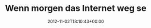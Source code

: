 ---
retweeted: false
source: <a href="http://twitter.com" rel="nofollow">Twitter Web Client</a>
entities:
  hashtags: []
  symbols: []
  user_mentions:
  - name: "@plom@fedi.plomlompom.com"
    screen_name: plomlompom
    indices:
    - '58'
    - '69'
    id_str: '7941582'
    id: '7941582'
  urls:
  - url: http://t.co/HvJZy7RE
    expanded_url: http://www.plomlompom.de/PlomWiki/plomwiki.php?title=PlomRejectionTherapy
    display_url: plomlompom.de/PlomWiki/plomw…
    indices:
    - '119'
    - '139'
display_text_range:
- '0'
- '139'
favorite_count: '2'
id_str: '264429344821215232'
truncated: false
retweet_count: '0'
id: '264429344821215232'
possibly_sensitive: false
created_at: Fri Nov 02 18:10:43 +0000 2012
favorited: false
full_text: Wenn morgen das Internet weg sein sollte, druckt euch das [@plomlompom](https://twitter.com/plomlompom)-Wiki
  aus! Lesestoff bis zur nächsten Hochkultur.
lang: de
quote_url: http://www.plomlompom.de/PlomWiki/plomwiki.php?title=PlomRejectionTherapy
tags:
- pesos:twitter
date: '2012-11-02T18:10:43+00:00'
src: https://twitter.com/bascht/status/264429344821215232
original_url: https://twitter.com/bascht/status/264429344821215232
type: twitter_tweet
text: Wenn morgen das Internet weg sein sollte, druckt euch das [@plomlompom](https://twitter.com/plomlompom)-Wiki
  aus! Lesestoff bis zur nächsten Hochkultur.
title: Wenn morgen das Internet weg se

---